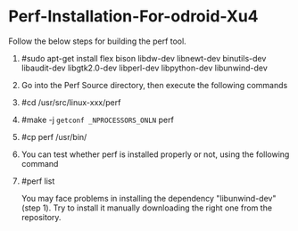 # Perf-Installation-For-odroid-Xu4
Follow the below steps for building the perf tool.

1. #sudo apt-get install flex bison libdw-dev libnewt-dev binutils-dev libaudit-dev libgtk2.0-dev libperl-dev libpython-dev libunwind-dev
2. Go into the Perf Source directory, then execute the following commands 
3. #cd /usr/src/linux-xxx/perf
4. #make -j `getconf _NPROCESSORS_ONLN` perf
3. #cp perf /usr/bin/
4. You can test whether perf is installed properly or not, using the following command
5. #perf list

    You may face problems in installing the dependency "libunwind-dev" (step 1). Try to install it manually downloading the right one from the repository.
